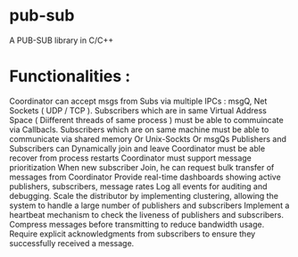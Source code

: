 # pub-sub
A PUB-SUB library in C/C++

Functionalities :
====================
Coordinator can accept msgs from Subs via multiple IPCs : msgQ, Net Sockets ( UDP / TCP ).
Subscribers which are in same Virtual Address Space ( Diifferent threads of same process ) must be able to commuincate via Callbacls.
Subscribers which are on same machine must be able to communicate via shared memory Or Unix-Sockts Or msgQs
Publishers and Subscribers can Dynamically join and leave
Coordinator must be able recover from process restarts
Coordinator must support message prioritization
When new subscriber Join, he can request bulk transfer of messages from Coordinator
Provide real-time dashboards showing active publishers, subscribers, message rates
Log all events for auditing and debugging.
Scale the distributor by implementing clustering, allowing the system to handle a large number of publishers and subscribers
Implement a heartbeat mechanism to check the liveness of publishers and subscribers.
Compress messages before transmitting to reduce bandwidth usage.
Require explicit acknowledgments from subscribers to ensure they successfully received a message.

